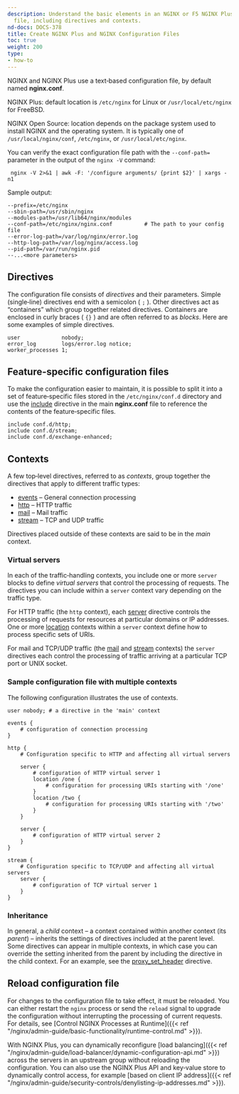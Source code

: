 ```yaml
---
description: Understand the basic elements in an NGINX or F5 NGINX Plus configuration
  file, including directives and contexts.
nd-docs: DOCS-378
title: Create NGINX Plus and NGINX Configuration Files
toc: true
weight: 200
type:
- how-to
---
```


NGINX and NGINX Plus use a text‑based configuration file, by default named **nginx.conf**.

NGINX Plus: default location is `/etc/nginx` for Linux or `/usr/local/etc/nginx` for FreeBSD.

NGINX Open Source: location depends on the package system used to install NGINX and the operating system. It is typically one of `/usr/local/nginx/conf`, `/etc/nginx`, or `/usr/local/etc/nginx`.

You can verify the exact configuration file path with the `--conf-path=` parameter in the output of the `nginx -V` command:

```shell
 nginx -V 2>&1 | awk -F: '/configure arguments/ {print $2}' | xargs -n1
```

Sample output:

```none
--prefix=/etc/nginx
--sbin-path=/usr/sbin/nginx
--modules-path=/usr/lib64/nginx/modules
--conf-path=/etc/nginx/nginx.conf          # The path to your config file
--error-log-path=/var/log/nginx/error.log
--http-log-path=/var/log/nginx/access.log
--pid-path=/var/run/nginx.pid
--...<more parameters>
```

## Directives

The configuration file consists of _directives_ and their parameters. Simple (single‑line) directives end with a semicolon ( `;` ). Other directives act as “containers” which group together related directives. Containers are enclosed in curly braces ( `{}` ) and are often referred to as _blocks_. Here are some examples of simple directives.

```nginx
user             nobody;
error_log        logs/error.log notice;
worker_processes 1;
```

## Feature-specific configuration files

To make the configuration easier to maintain, it is possible to split it into a set of feature‑specific files stored in the `/etc/nginx/conf.d` directory and use the [include](https://nginx.org/en/docs/ngx_core_module.html#include) directive in the main **nginx.conf** file to reference the contents of the feature‑specific files.

```nginx
include conf.d/http;
include conf.d/stream;
include conf.d/exchange-enhanced;
```

## Contexts

A few top‑level directives, referred to as _contexts_, group together the directives that apply to different traffic types:

- [events](https://nginx.org/en/docs/ngx_core_module.html#events) – General connection processing
- [http](https://nginx.org/en/docs/http/ngx_http_core_module.html#http) – HTTP traffic
- [mail](https://nginx.org/en/docs/mail/ngx_mail_core_module.html#mail) – Mail traffic
- [stream](https://nginx.org/en/docs/stream/ngx_stream_core_module.html#stream) – TCP and UDP traffic

Directives placed outside of these contexts are said to be in the _main_ context.

### Virtual servers

In each of the traffic‑handling contexts, you include one or more `server` blocks to define _virtual servers_ that control the processing of requests. The directives you can include within a `server` context vary depending on the traffic type.

For HTTP traffic (the `http` context), each [server](https://nginx.org/en/docs/http/ngx_http_core_module.html#server) directive controls the processing of requests for resources at particular domains or IP addresses. One or more [location](https://nginx.org/en/docs/http/ngx_http_core_module.html#location) contexts within a `server` context define how to process specific sets of URIs.

For mail and TCP/UDP traffic (the [mail](https://nginx.org/en/docs/mail/ngx_mail_core_module.html) and [stream](https://nginx.org/en/docs/stream/ngx_stream_core_module.html) contexts) the `server` directives each control the processing of traffic arriving at a particular TCP port or UNIX socket.

### Sample configuration file with multiple contexts

The following configuration illustrates the use of contexts.

```nginx
user nobody; # a directive in the 'main' context

events {
    # configuration of connection processing
}

http {
    # Configuration specific to HTTP and affecting all virtual servers

    server {
        # configuration of HTTP virtual server 1
        location /one {
            # configuration for processing URIs starting with '/one'
        }
        location /two {
            # configuration for processing URIs starting with '/two'
        }
    }

    server {
        # configuration of HTTP virtual server 2
    }
}

stream {
    # Configuration specific to TCP/UDP and affecting all virtual servers
    server {
        # configuration of TCP virtual server 1
    }
}
```

### Inheritance

In general, a _child_ context – a context contained within another context (its _parent_) – inherits the settings of directives included at the parent level. Some directives can appear in multiple contexts, in which case you can override the setting inherited from the parent by including the directive in the child context. For an example, see the [proxy_set_header](https://nginx.org/en/docs/http/ngx_http_proxy_module.html#proxy_set_header) directive.

## Reload configuration file

For changes to the configuration file to take effect, it must be reloaded. You can either restart the `nginx` process or send the `reload` signal to upgrade the configuration without interrupting the processing of current requests. For details, see [Control NGINX Processes at Runtime]({{< ref "/nginx/admin-guide/basic-functionality/runtime-control.md" >}}).

With NGINX Plus, you can dynamically reconfigure [load balancing]({{< ref "/nginx/admin-guide/load-balancer/dynamic-configuration-api.md" >}}) across the servers in an upstream group without reloading the configuration. You can also use the NGINX Plus API and key‑value store to dynamically control access, for example [based on client IP address]({{< ref "/nginx/admin-guide/security-controls/denylisting-ip-addresses.md" >}}).
